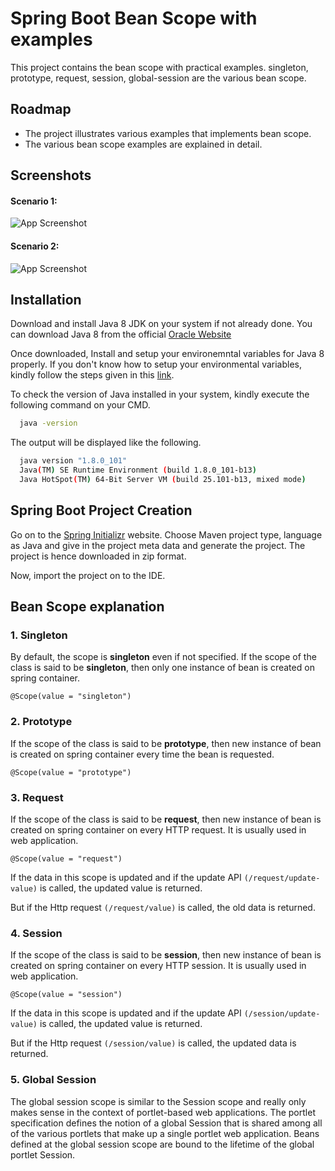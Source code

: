 # Spring Boot Bean Scope with examples
This project contains the bean scope with practical examples. singleton, prototype, request, session, global-session are the various bean scope.

## Roadmap
- The project illustrates various examples that implements bean scope.
- The various bean scope examples are explained in detail.

## Screenshots

#### Scenario 1:
![App Screenshot]()

#### Scenario 2:
![App Screenshot]()


## Installation

Download and install Java 8 JDK on your system if not already done.
You can download Java 8 from the official [Oracle Website](https://www.oracle.com/in/java/technologies/javase/javase8-archive-downloads.html) 

Once downloaded, Install and setup your environemntal variables for Java 8 properly. If you don't know how to setup your environmental variables, kindly follow the steps given in this [link](https://www.javatpoint.com/how-to-set-path-in-java).

To check the version of Java installed in your system, kindly execute the following command on your CMD.

```bash
  java -version
```
The output will be displayed like the following.

```bash
  java version "1.8.0_101"
  Java(TM) SE Runtime Environment (build 1.8.0_101-b13)
  Java HotSpot(TM) 64-Bit Server VM (build 25.101-b13, mixed mode)
```

## Spring Boot Project Creation
Go on to the [Spring Initializr](https://start.spring.io/)  website. Choose Maven project type, language as Java and give in the project meta data and generate the project. The project is hence downloaded in zip format.

Now, import the project on to the IDE.

## Bean Scope explanation
### 1. Singleton
By default, the scope is **singleton** even if not specified. If the scope of the class is said to be **singleton**, then only one instance of bean is created on spring container.
```
@Scope(value = "singleton")
```
### 2. Prototype
If the scope of the class is said to be **prototype**, then new instance of bean is created on spring container every time the bean is requested.
```
@Scope(value = "prototype")
```
### 3. Request
If the scope of the class is said to be **request**, then new instance of bean is created on spring container on every HTTP request. It is usually used in web application.
```
@Scope(value = "request")
```
If the data in this scope is updated and if the update API `(/request/update-value)` is called, the updated value is returned.

But if the Http request `(/request/value)` is called, the old data is returned.
### 4. Session
If the scope of the class is said to be **session**, then new instance of bean is created on spring container on every HTTP session. It is usually used in web application.
```
@Scope(value = "session")
```
If the data in this scope is updated and if the update API `(/session/update-value)` is called, the updated value is returned.

But if the Http request `(/session/value)` is called, the updated data is returned.
### 5. Global Session
The global session scope is similar to the Session scope and really only makes sense in the context of portlet-based web applications. The portlet specification defines the notion of a global Session that is shared among all of the various portlets that make up a single portlet web application. Beans defined at the global session scope are bound to the lifetime of the global portlet Session.
